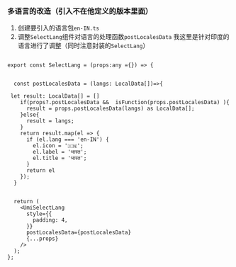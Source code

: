 ### 多语言的改造（引入不在他定义的版本里面）
1. 创建要引入的语言包`en-IN.ts`
2. 调整`SelectLang`组件对语言的处理函数`postLocalesData`
我这里是针对印度的语言进行了调整（同时注意封装的`SelectLang`）
``` tsx

export const SelectLang = (props:any ={}) => {


  const postLocalesData = (langs: LocalData[])=>{

 let result: LocalData[] = []
    if(props?.postLocalesData &&  isFunction(props.postLocalesData) ){
      result = props.postLocalesData(langs) as LocalData[];
    }else{
      result = langs;
    }
    return result.map(el => {
      if (el.lang === 'en-IN') {
        el.icon = '🇮🇳';
        el.label = 'भारत';
        el.title = 'भारत';
      }
      return el
    });
  }


  return (
    <UmiSelectLang
      style={{
        padding: 4,
      }}
      postLocalesData={postLocalesData}
      {...props}
    />
  );
};
```
